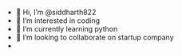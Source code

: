 - 👋 Hi, I’m @siddharth822
- 👀 I’m interested in coding
- 🌱 I’m currently learning  python
- 💞️ I’m looking to collaborate on startup company
-

<!---
siddharth822/siddharth822 is a ✨ special ✨ repository because its `README.md` (this file) appears on your GitHub profile.
You can click the Preview link to take a look at your changes.
--->
